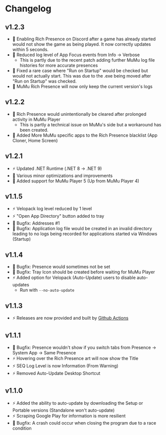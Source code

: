 # Changelog

## v1.2.3

- 🦺 Enabling Rich Presence on Discord after a game has already started would not show the game as being played. It now correctly updates within 5 seconds.
- 🦺 Reduced log level of App Focus events from Info -> Verbose
    - This is partly due to the recent patch adding further MuMu log file histories for more accurate presences
- 🦺 Fixed a rare case where "Run on Startup" would be checked but would not actually start. This was due to the .exe being moved after "Run on Startup" was checked.
- 🦺 MuMu Rich Presence will now only keep the current version's logs

## v1.2.2

- 🦺 Rich Presence would unintentionally be cleared after prolonged activity in MuMu Player
    - This is partly a technical issue on MuMu's side but a workaround has been created.
- 🦺 Added More MuMu specific apps to the Rich Presence blacklist (App Cloner, Home Screen)

## v1.2.1

- ⚡️ Updated .NET Runtime (.NET 8 -> .NET 9)
- 🦺 Various minor optimizations and improvements
- 🦺 Added support for MuMu Player 5 (Up from MuMu Player 4)

## v1.1.5

- ⚡️ Velopack log level reduced by 1 level
- ⚡️ "Open App Directory" button added to tray
- 🦺 Bugfix: Addresses #1
- 🦺 Bugfix: Application log file would be created in an invalid directory leading to no logs being recorded for applications started via Windows (Startup)

## v1.1.4

- 🦺 Bugfix: Presence would sometimes not be set
- 🦺 Bugfix: Tray Icon should be created before waiting for MuMu Player
- ⚡️ Added option for Velopack (Auto-Update) users to disable auto-updates
    - Run with `--no-auto-update`

## v1.1.3

- ⚡️ Releases are now provided and built by [Github Actions](https://github.com/JustArion/MuMu_RichPresence/actions)

## v1.1.1

- 🦺 Bugfix: Presence wouldn't show if you switch tabs from Presence -> System App -> Same Presence
- ⚡️ Hovering over the Rich Presence art will now show the Title
- ⚡️ SEQ Log Level is now Information (From Warning)
- ⚡️ Removed Auto-Update Desktop Shortcut

## v1.1.0

- ⚡️ Added the ability to auto-update by downloading the Setup or Portable versions (Standalone won't auto-update)
- ⚡️ Scraping Google Play for information is more resilient
- 🦺 Bugfix: A crash could occur when closing the program due to a race condition
